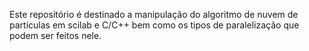 Este repositório é destinado a manipulação do algoritmo de nuvem de partículas em scilab e C/C++ bem como os tipos de paralelização que podem ser feitos nele. 
